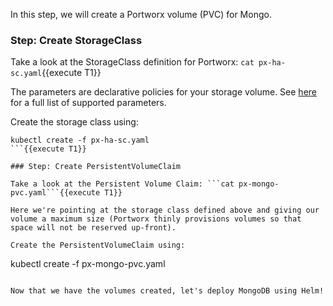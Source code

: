In this step, we will create a Portworx volume (PVC) for Mongo.

### Step: Create StorageClass

Take a look at the StorageClass definition for Portworx: ```cat px-ha-sc.yaml```{{execute T1}}

The parameters are declarative policies for your storage volume. See [here](https://docs.portworx.com/scheduler/kubernetes/dynamic-provisioning.html) for a full list of supported parameters.

Create the storage class using:
```
kubectl create -f px-ha-sc.yaml
```{{execute T1}}

### Step: Create PersistentVolumeClaim

Take a look at the Persistent Volume Claim: ```cat px-mongo-pvc.yaml```{{execute T1}}

Here we're pointing at the storage class defined above and giving our volume a maximum size (Portworx thinly provisions volumes so that space will not be reserved up-front).

Create the PersistentVolumeClaim using:
```
kubectl create -f px-mongo-pvc.yaml
```{{execute T1}}

Now that we have the volumes created, let's deploy MongoDB using Helm!
